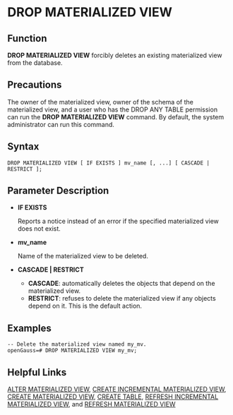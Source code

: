 # DROP MATERIALIZED VIEW<a name="EN-US_TOPIC_0289899894"></a>

## Function<a name="en-us_topic_0283137529_en-us_topic_0237122159_en-us_topic_0059777895_sed6f06f3d4d94b38b10c7592f98bacdb"></a>

**DROP MATERIALIZED VIEW**  forcibly deletes an existing materialized view from the database.

## Precautions<a name="en-us_topic_0283137529_en-us_topic_0237122159_en-us_topic_0059777895_s115556a9029e407ca47ff01fea8de0cb"></a>

The owner of the materialized view, owner of the schema of the materialized view, and a user who has the DROP ANY TABLE permission can run the **DROP MATERIALIZED VIEW** command. By default, the system administrator can run this command.

## Syntax<a name="en-us_topic_0283137529_en-us_topic_0237122159_en-us_topic_0059777895_sf4510c6bdb8443de98b3b31a1fed9107"></a>

```
DROP MATERIALIZED VIEW [ IF EXISTS ] mv_name [, ...] [ CASCADE | RESTRICT ];
```

## Parameter Description<a name="en-us_topic_0283137529_en-us_topic_0237122159_en-us_topic_0059777895_se717dd5fd464489bb0235495c62d3a9e"></a>

-   **IF EXISTS**

    Reports a notice instead of an error if the specified materialized view does not exist.

-   **mv\_name**

    Name of the materialized view to be deleted.

-   **CASCADE | RESTRICT**
    -   **CASCADE**: automatically deletes the objects that depend on the materialized view.
    -   **RESTRICT**: refuses to delete the materialized view if any objects depend on it. This is the default action.


## Examples<a name="en-us_topic_0283137529_en-us_topic_0237122159_en-us_topic_0059777895_s7f55076bb56940b7920a431c0c344669"></a>

```
-- Delete the materialized view named my_mv.
openGauss=# DROP MATERIALIZED VIEW my_mv;
```

## Helpful Links<a name="en-us_topic_0283137529_en-us_topic_0237122159_en-us_topic_0059777895_see210f0a4a344c6d8e1bc34d85b3ec05"></a>

[ALTER MATERIALIZED VIEW](alter-materialized-view.md),  [CREATE INCREMENTAL MATERIALIZED VIEW](create-incremental-materialized-view.md),  [CREATE MATERIALIZED VIEW](create-materialized-view.md),  [CREATE TABLE](create-table.md),  [REFRESH INCREMENTAL MATERIALIZED VIEW](refresh-incremental-materialized-view.md), and  [REFRESH MATERIALIZED VIEW](refresh-materialized-view.md)

